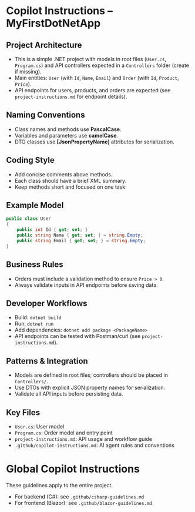 
# Copilot Instructions – MyFirstDotNetApp

## Project Architecture
- This is a simple .NET project with models in root files (`User.cs`, `Program.cs`) and API controllers expected in a `Controllers` folder (create if missing).
- Main entities: `User` (with `Id`, `Name`, `Email`) and `Order` (with `Id`, `Product`, `Price`).
- API endpoints for users, products, and orders are expected (see `project-instructions.md` for endpoint details).

## Naming Conventions
- Class names and methods use **PascalCase**.
- Variables and parameters use **camelCase**.
- DTO classes use **[JsonPropertyName]** attributes for serialization.

## Coding Style
- Add concise comments above methods.
- Each class should have a brief XML summary.
- Keep methods short and focused on one task.

## Example Model
```csharp
public class User
{
    public int Id { get; set; }
    public string Name { get; set; } = string.Empty;
    public string Email { get; set; } = string.Empty;
}
```

## Business Rules
- Orders must include a validation method to ensure `Price > 0`.
- Always validate inputs in API endpoints before saving data.

## Developer Workflows
- Build: `dotnet build`
- Run: `dotnet run`
- Add dependencies: `dotnet add package <PackageName>`
- API endpoints can be tested with Postman/curl (see `project-instructions.md`).

## Patterns & Integration
- Models are defined in root files; controllers should be placed in `Controllers/`.
- Use DTOs with explicit JSON property names for serialization.
- Validate all API inputs before persisting data.

## Key Files
- `User.cs`: User model
- `Program.cs`: Order model and entry point
- `project-instructions.md`: API usage and workflow guide
- `.github/copilot-instructions.md`: AI agent rules and conventions

# Global Copilot Instructions

These guidelines apply to the entire project.

- For backend (C#): see `.github/csharp-guidelines.md`
- For frontend (Blazor): see `.github/blazor-guidelines.md`
